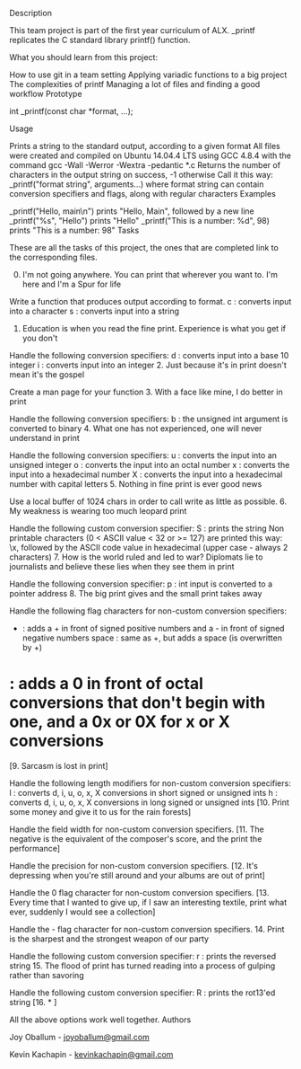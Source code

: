 Description

This team project is part of the first year curriculum of ALX. _printf replicates the C standard library printf() function.

What you should learn from this project:

How to use git in a team setting
Applying variadic functions to a big project
The complexities of printf
Managing a lot of files and finding a good workflow
Prototype

int _printf(const char *format, ...);

Usage

Prints a string to the standard output, according to a given format
All files were created and compiled on Ubuntu 14.04.4 LTS using GCC 4.8.4 with the command gcc -Wall -Werror -Wextra -pedantic *.c
Returns the number of characters in the output string on success, -1 otherwise
Call it this way: _printf("format string", arguments...) where format string can contain conversion specifiers and flags, along with regular characters
Examples

_printf("Hello, main\n") prints "Hello, Main", followed by a new line
_printf("%s", "Hello") prints "Hello"
_printf("This is a number: %d", 98) prints "This is a number: 98"
Tasks

These are all the tasks of this project, the ones that are completed link to the corresponding files.

0. I'm not going anywhere. You can print that wherever you want to. I'm here and I'm a Spur for life

Write a function that produces output according to format.
c : converts input into a character
s : converts input into a string
1. Education is when you read the fine print. Experience is what you get if you don't

Handle the following conversion specifiers:
d : converts input into a base 10 integer
i : converts input into an integer
2. Just because it's in print doesn't mean it's the gospel

Create a man page for your function
3. With a face like mine, I do better in print

Handle the following conversion specifiers:
b : the unsigned int argument is converted to binary
4. What one has not experienced, one will never understand in print

Handle the following conversion specifiers:
u : converts the input into an unsigned integer
o : converts the input into an octal number
x : converts the input into a hexadecimal number
X : converts the input into a hexadecimal number with capital letters
5. Nothing in fine print is ever good news

Use a local buffer of 1024 chars in order to call write as little as possible.
6. My weakness is wearing too much leopard print

Handle the following custom conversion specifier:
S : prints the string
Non printable characters (0 < ASCII value < 32 or >= 127) are printed this way: \x, followed by the ASCII code value in hexadecimal (upper case - always 2 characters)
7. How is the world ruled and led to war? Diplomats lie to journalists and believe these lies when they see them in print

Handle the following conversion specifier:
p : int input is converted to a pointer address
8. The big print gives and the small print takes away

Handle the following flag characters for non-custom conversion specifiers:
+ : adds a + in front of signed positive numbers and a - in front of signed negative numbers
space : same as +, but adds a space (is overwritten by +)
# : adds a 0 in front of octal conversions that don't begin with one, and a 0x or 0X for x or X conversions
[9. Sarcasm is lost in print]

Handle the following length modifiers for non-custom conversion specifiers:
l : converts d, i, u, o, x, X conversions in short signed or unsigned ints
h : converts d, i, u, o, x, X conversions in long signed or unsigned ints
[10. Print some money and give it to us for the rain forests]

Handle the field width for non-custom conversion specifiers.
[11. The negative is the equivalent of the composer's score, and the print the performance]

Handle the precision for non-custom conversion specifiers.
[12. It's depressing when you're still around and your albums are out of print]

Handle the 0 flag character for non-custom conversion specifiers.
[13. Every time that I wanted to give up, if I saw an interesting textile, print what ever, suddenly I would see a collection]

Handle the - flag character for non-custom conversion specifiers.
14. Print is the sharpest and the strongest weapon of our party

Handle the following custom conversion specifier:
r : prints the reversed string
15. The flood of print has turned reading into a process of gulping rather than savoring

Handle the following custom conversion specifier:
R : prints the rot13'ed string
[16. * ]

All the above options work well together.
Authors

Joy Oballum - joyoballum@gmail.com


Kevin Kachapin - kevinkachapin@gmail.com
